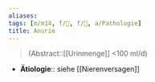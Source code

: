 ```yaml
---
aliases: 
tags: [m/m14, f/🍆, f/🍺, a/Pathologie]
title: Anurie
---
```

> (Abstract::[[Urinmenge]] <100 ml/d)
- **Ätiologie**:: siehe [[Nierenversagen]]